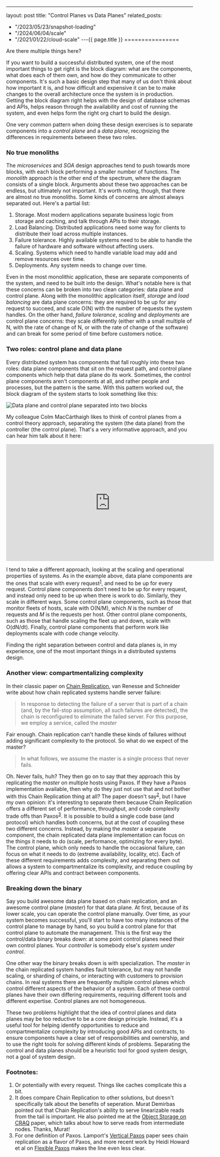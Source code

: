 ---
layout: post
title: "Control Planes vs Data Planes"
related_posts:
  - "/2023/05/23/snapshot-loading"
  - "/2024/06/04/scale"
  - "/2021/01/22/cloud-scale"
---{{ page.title }}
================

<p class="meta">Are there multiple things here?</p>

If you want to build a successful distributed system, one of the most important things to get right is the block diagram: what are the components, what does each of them own, and how do they communicate to other components. It's such a basic design step that many of us don't think about how important it is, and how difficult and expensive it can be to make changes to the overall architecture once the system is in production. Getting the block diagram right helps with the design of database schemas and APIs, helps reason through the availability and cost of running the system, and even helps form the right org chart to build the design.

One very common pattern when doing these design exercises is to separate components into a *control plane* and a *data plane*, recognizing the differences in requirements between these two roles.

### No true monoliths

The *microservices* and *SOA* design approaches tend to push towards more blocks, with each block performing a smaller number of functions. The *monolith* approach is the other end of the spectrum, where the diagram consists of a single block. Arguments about these two approaches can be endless, but ultimately not important. It's worth noting, though, that there are almost no true monoliths. Some kinds of concerns are almost always separated out. Here's a partial list:

1. Storage. Most modern applications separate business logic from storage and caching, and talk through APIs to their storage.
2. Load Balancing. Distributed applications need some way for clients to distribute their load across multiple instances.
3. Failure tolerance. Highly available systems need to be able to handle the failure of hardware and software without affecting users.
4. Scaling. Systems which need to handle variable load may add and remove resources over time.
5. Deployments. Any system needs to change over time.

Even in the most monolithic application, these are separate components of the system, and need to be built into the design. What's notable here is that these concerns can be broken into two clean categories: data plane and control plane. Along with the monolithic application itself, *storage* and *load balancing* are data plane concerns: they are required to be up for any request to succeed, and scale O(N) with the number of requests the system handles. On the other hand, *failure tolerance*, *scaling* and *deployments* are control plane concerns: they scale differently (either with a small multiple of N, with the rate of change of N, or with the rate of change of the software) and can break for some period of time before customers notice.

### Two roles: control plane and data plane

Every distributed system has components that fall roughly into these two roles: data plane components that sit on the request path, and control plane components which help that data plane do its work. Sometimes, the control plane components aren't components at all, and rather people and processes, but the pattern is the same. With this pattern worked out, the block diagram of the system starts to look something like this:

![Data plane and control plane separated into two blocks](https://s3.amazonaws.com/mbrooker-blog-images/control_data_binary.png)

My colleague Colm MacCárthaigh likes to think of control planes from a control theory approach, separating the system (the data plane) from the controller (the control plane). That's a very informative approach, and you can hear him talk about it here:

<iframe width="560" height="315" src="https://www.youtube.com/embed/O8xLxNje30M" frameborder="0" allow="accelerometer; autoplay; encrypted-media; gyroscope; picture-in-picture" allowfullscreen></iframe>

I tend to take a different approach, looking at the scaling and operational properties of systems. As in the example above, data plane components are the ones that scale with every request<sup>[1](#foot1)</sup>, and need to be up for every request. Control plane components don't need to be up for every request, and instead only need to be up when there is work to do. Similarly, they scale in different ways. Some control plane components, such as those that monitor fleets of hosts, scale with O(N/M), which *N* is the number of requests and *M* is the requests per host. Other control plane components, such as those that handle scaling the fleet up and down, scale with O(dN/dt). Finally, control plane components that perform work like deployments scale with code change velocity.

Finding the right separation between control and data planes is, in my experience, one of the most important things in a distributed systems design.

### Another view: compartmentalizing complexity

In their classic paper on [Chain Replication](https://www.cs.cornell.edu/home/rvr/papers/OSDI04.pdf), van Renesse and Schneider write about how chain replicated systems handle server failure:

> In response to detecting the failure of a server that is part of a chain (and, by the fail-stop assumption, all such failures are detected), the chain is reconfigured to eliminate the failed server.  For this purpose, we employ a service, called the *master*

Fair enough. Chain replication can't handle these kinds of failures without adding significant complexity to the protocol. So what do we expect of the master?

> In what follows, we assume the master is a single process that never fails.

Oh. Never fails, huh? They then go on to say that they approach this by replicating the *master* on multiple hosts using Paxos. If they have a Paxos implementation available, then why do they just not use that and not bother with this Chain Replication thing at all? The paper doesn't say<sup>[2](#foot2)</sup>, but I have my own opinion: it's interesting to separate them because Chain Replication offers a different set of performance, throughput, and code complexity trade offs than Paxos<sup>[3](#foot3)</sup>.  It is possible to build a single code base (and protocol) which handles both concerns, but at the cost of coupling these two different concerns. Instead, by making the *master* a separate component, the chain replicated data plane implementation can focus on the things it needs to do (scale, performance, optimizing for every byte). The control plane, which only needs to handle the occasional failure, can focus on what it needs to do (extreme availability, locality, etc). Each of these different requirements adds complexity, and separating them out allows a system to compartmentalize its complexity, and reduce coupling by offering clear APIs and contract between components.

### Breaking down the binary

Say you build awesome data plane based on chain replication, and an awesome control plane (*master*) for that data plane. At first, because of its lower scale, you can operate the control plane manually. Over time, as your system becomes successful, you'll start to have too many instances of the control plane to manage by hand, so you build a control plane for that control plane to automate the management. This is the first way the control/data binary breaks down: at some point control planes need their own control planes. Your *controller* is somebody else's *system under control*.

One other way the binary breaks down is with specialization. The *master* in the chain replicated system handles fault tolerance, but may not handle scaling, or sharding of chains, or interacting with customers to provision chains. In real systems there are frequently multiple control planes which control different aspects of the behavior of a system. Each of these control planes have their own differing requirements, requiring different tools and different expertise. Control planes are not homogeneous.

These two problems highlight that the idea of control planes and data planes may be too reductive to be a core design principle. Instead, it's a useful tool for helping identify opportunities to reduce and compartmentalize complexity by introducing good APIs and contracts, to ensure components have a clear set of responsibilities and ownership, and to use the right tools for solving different kinds of problems. Separating the control and data planes should be a heuristic tool for good system design, not a goal of system design.

### Footnotes:

 1. <a name="foot1"></a> Or potentially with every request. Things like caches complicate this a bit.
 1. <a name="foot2"></a> It does compare Chain Replication to other solutions, but doesn't specifically talk about the benefits of seperation. Murat Demirbas pointed out that Chain Replication's ability to serve linearizable reads from the tail is important. He also pointed me at the [Object Storage on CRAQ](https://www.usenix.org/legacy/event/usenix09/tech/full_papers/terrace/terrace.pdf) paper, which talks about how to serve reads from intermediate nodes. Thanks, Murat!
 1. <a name="foot3"></a> For one definition of Paxos. Lamport's [Vertical Paxos](https://www.microsoft.com/en-us/research/publication/vertical-paxos-and-primary-backup-replication/#) paper sees chain replication as a flavor of Paxos, and more recent work by Heidi Howard et al on [Flexible Paxos](https://arxiv.org/pdf/1608.06696v1.pdf) makes the line even less clear.